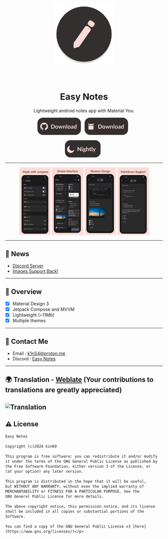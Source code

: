

<div align="center">
<img width="192" height="192" src="app/src/main/res/mipmap-xxxhdpi/ic_launcher_round.webp" align="center" alt="">

<br></br>


# Easy Notes
Lightweight android notes app with Material You.

[<img src=".github/github.png" alt="Get it on GitHub" height="55">](https://github.com/Kin69/EasyNotes/releases/latest) &nbsp; 
[<img src=".github/fdroid.png" alt="Get it on F-Droid" height="55">](https://f-droid.org/packages/com.kin.easynotes/) &nbsp;

[<img src=".github/nightly.png" alt="Get Nightly Build" height="55">](https://github.com/Kin69/EasyNotes/releases/download/Nightly/EasyNotes-nightly.apk) &nbsp;

---

</div>
<div align="left">

<div align="center">
    <img src="metadata/en-US/images/phoneScreenshots/screenshot-app-settings.png" width="20%"  alt=""/>
    <img src="metadata/en-US/images/phoneScreenshots/screenshot-app-home.png" width="20%"  alt=""/>
    <img src="metadata/en-US/images/phoneScreenshots/screenshot-app-edit.png" width="20%"  alt=""/>
    <img src="metadata/en-US/images/phoneScreenshots/screenshot-app-edit-content.png" width="20%"  alt=""/>
</div>
</div>




--- 
## 📢 News
- [Discord Server](https://discord.gg/ZrP4G8z23H)
- [Images Support Back!](https://github.com/Kin69/EasyNotes/discussions/29)

---


## 📝 Overview
- [x] Material Design 3
- [x] Jetpack Compose and MVVM
- [x] Lightweight (~11Mb)
- [x] Multiple themes

---

## 💬 Contact Me

-  Email : k1nS4@proton.me
-  Discord : [Easy Notes](https://discord.gg/ZrP4G8z23H)

---
## 🌍 Translation - [Weblate](https://hosted.weblate.org/projects/easy-notes/) (Your contributions to translations are greatly appreciated)
![Translation](https://camo.githubusercontent.com/526e98c20618291eb936c56259e350b74a948a77108c4b7361e3d347e0845092/68747470733a2f2f686f737465642e7765626c6174652e6f72672f7769646765742f656173792d6e6f7465732f656173792d6e6f7465732d6170706c69636174696f6e2f686f72697a6f6e74616c2d6175746f2e737667)
---
## ⚠️ License
    Easy Notes

    Copyright (c)2024 kin69
    
    This program is free software: you can redistribute it and/or modify
    it under the terms of the GNU General Public License as published by
    the Free Software Foundation, either version 3 of the License, or
    (at your option) any later version.
    
    This program is distributed in the hope that it will be useful,
    but WITHOUT ANY WARRANTY; without even the implied warranty of
    MERCHANTABILITY or FITNESS FOR A PARTICULAR PURPOSE. See the
    GNU General Public License for more details.
    
    The above copyright notice, this permission notice, and its license shall be included in all copies or substantial portions of the Software.
    
    You can find a copy of the GNU General Public License v3 [here](https://www.gnu.org/licenses/)</p>
